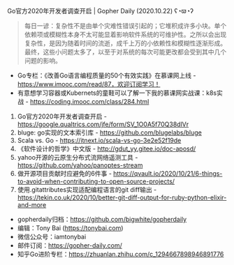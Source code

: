 Go官方2020年开发者调查开启 | Gopher Daily (2020.10.22) ʕ◔ϖ◔ʔ

>每日一谚：复杂性不是由单个灾难性错误引起的；它堆积成许多小块。单个依赖项或模糊性本身不太可能显着影响软件系统的可维护性。之所以会出现复杂性，是因为随着时间的流逝，成千上万的小依赖性和模糊性逐渐形成。最终，这些小问题太多了，以至于对系统的每次可能更改都会受到其中几个问题的影响。

* Go专栏：《改善Go语言编程质量的50个有效实践》在慕课网上线 - https://www.imooc.com/read/87，欢迎订阅学习！ 
* 有意想学习容器或Kubernets的童鞋可以了解一下我的慕课网实战课：k8s实战 - https://coding.imooc.com/class/284.html

1. Go官方2020年开发者调查开启 - https://google.qualtrics.com/jfe/form/SV_1O0A5f70Q38dlVr
2. bluge: go实现的文本索引库 - https://github.com/blugelabs/bluge
3. Scala vs. Go - https://itnext.io/scala-vs-go-3e2e52f19de
4. 《软件设计的哲学》中文版 - http://gdut_yy.gitee.io/doc-aposd/
5. yahoo开源的云原生分布式流网络遥测工具 - https://github.com/yahoo/panoptes-stream
6. 做开源项目贡献时应避免的6件事 - https://qvault.io/2020/10/21/6-things-to-avoid-when-contributing-to-open-source-projects/
7. 使用.gitattributes实现适配编程语言的git diff输出 - https://tekin.co.uk/2020/10/better-git-diff-output-for-ruby-python-elixir-and-more

* gopherdaily归档：https://github.com/bigwhite/gopherdaily
* 编辑：Tony Bai (https://tonybai.com)
* 微信公众号：iamtonybai
* 邮件订阅：https://gopher-daily.com/
* 知乎Go进阶专栏：https://zhuanlan.zhihu.com/c_1294667898946891776


